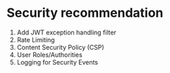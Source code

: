 # Security recommendation

1. Add JWT exception handling filter
2. Rate Limiting
3. Content Security Policy (CSP)
4. User Roles/Authorities
5. Logging for Security Events
